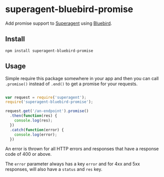 superagent-bluebird-promise
===========================

Add promise support to
[Superagent](http://visionmedia.github.io/superagent/) using
[Bluebird](https://github.com/petkaantonov/bluebird).

## Install
`npm install superagent-bluebird-promise`

## Usage
Simple require this package somewhere in your app and then you can call `.promise()` instead of `.end()` to get a promise for your requests.

```javascript

var request = require('superagent');
require('superagent-bluebird-promise');

request.get('/an-endpoint').promise()
  .then(function(res) {
    console.log(res);
  })
  .catch(function(error) {
    console.log(error);
  })
  ```

An error is thrown for all HTTP errors and responses that have a response code of 400 or above.

The `error` parameter always has a key `error` and for 4xx and 5xx responses, will also have a `status` and `res` key.
